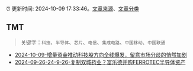 :alarm_clock: 更新时间: 2024-10-09 17:33:46。[文章来源](/README.md)、[文章分类](/TAGS.md)

## TMT


> 关键字：`科技`、`半导体`、`芯片`、`电信`、`集成电路`、`中国移动`、`中国联通`



- [2024-10-09-增量资金推动科技股方向全线爆发，留意市场分歧的悄然加剧](https://www.cls.cn/detail/1819221) 
- [2024-09-26-24-9-26-复制双城药业？富乐德并购FERROTEC半导体资产](https://xueqiu.com/8772786299/305782060) 
